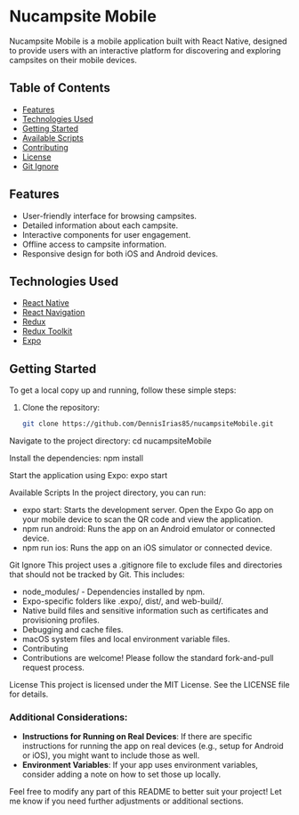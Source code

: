 # Nucampsite Mobile

Nucampsite Mobile is a mobile application built with React Native, designed to provide users with an interactive platform for discovering and exploring campsites on their mobile devices.

## Table of Contents

- [Features](#features)
- [Technologies Used](#technologies-used)
- [Getting Started](#getting-started)
- [Available Scripts](#available-scripts)
- [Contributing](#contributing)
- [License](#license)
- [Git Ignore](#git-ignore)

## Features

- User-friendly interface for browsing campsites.
- Detailed information about each campsite.
- Interactive components for user engagement.
- Offline access to campsite information.
- Responsive design for both iOS and Android devices.

## Technologies Used

- [React Native](https://reactnative.dev/)
- [React Navigation](https://reactnavigation.org/)
- [Redux](https://redux.js.org/)
- [Redux Toolkit](https://redux-toolkit.js.org/)
- [Expo](https://expo.dev/)

## Getting Started

To get a local copy up and running, follow these simple steps:

1. Clone the repository:
   ```bash
   git clone https://github.com/DennisIrias85/nucampsiteMobile.git

Navigate to the project directory:
cd nucampsiteMobile

Install the dependencies:
npm install

Start the application using Expo:
expo start

Available Scripts
In the project directory, you can run:

- expo start: Starts the development server. Open the Expo Go app on your mobile device to scan the QR code and view the application.
- npm run android: Runs the app on an Android emulator or connected device.
- npm run ios: Runs the app on an iOS simulator or connected device.

Git Ignore
This project uses a .gitignore file to exclude files and directories that should not be tracked by Git. This includes:

- node_modules/ - Dependencies installed by npm.
- Expo-specific folders like .expo/, dist/, and web-build/.
- Native build files and sensitive information such as certificates and provisioning profiles.
- Debugging and cache files.
- macOS system files and local environment variable files.
- Contributing
- Contributions are welcome! Please follow the standard fork-and-pull request process.

License
This project is licensed under the MIT License. See the LICENSE file for details.

### Additional Considerations:
- **Instructions for Running on Real Devices**: If there are specific instructions for running the app on real devices (e.g., setup for Android or iOS), you might want to include those as well.
- **Environment Variables**: If your app uses environment variables, consider adding a note on how to set those up locally.

Feel free to modify any part of this README to better suit your project! Let me know if you need further adjustments or additional sections.
